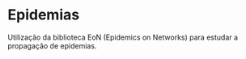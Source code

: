 # Epidemias
Utilização da biblioteca EoN (Epidemics on Networks) para estudar a propagação de epidemias.
